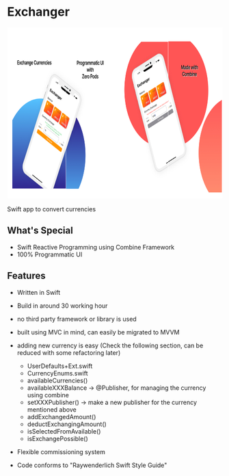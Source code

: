 # Exchanger

<p align="center">
  <kbd><img height="400" src="https://github.com/mhasan341/Exchanger/blob/main/exchangerBanner.jpg"></kbd>
  </p>
  
  Swift app to convert currencies
## What's Special
- Swift Reactive Programming using Combine Framework
- 100% Programmatic UI

## Features

- Written in Swift
- Build in around 30 working hour
- no third party framework or library is used
- built using MVC in mind, can easily be migrated to MVVM
- adding new currency is easy (Check the following section, can be reduced with some refactoring later)
  - UserDefaults+Ext.swift
  - CurrencyEnums.swift
  - availableCurrencies()
  - availableXXXBalance -> @Publisher, for managing the currency using combine
  - setXXXPublisher() -> make a new publisher for the currency mentioned above
  - addExchangedAmount()
  - deductExchangingAmount()
  - isSelectedFromAvailable()
  - isExchangePossible()

- Flexible commissioning system
- Code conforms to "Raywenderlich Swift Style Guide"
